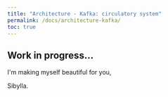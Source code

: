 ```yaml
---
title: "Architecture - Kafka: circulatory system"
permalink: /docs/architecture-kafka/
toc: true
---
```



## Work in progress...


I'm making myself beautiful for you,

  Sibylla.


